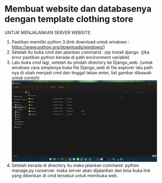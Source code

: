 Membuat website dan databasenya dengan template clothing store
===========================================================================================================================================
UNTUK MENJALANKAN SERVER WEBSITE:
1. Pastikan memiliki python 3.(link download untuk windows : https://www.python.org/downloads/windows/)
2. Setelah itu buka cmd dan jalankan command : pip install django. (jika error pastikan python berada di path environment variable)
3. Lalu buka cmd lagi, setelah itu pindah directory ke Django_web. (untuk windows cara simplenya buka file Django_web di file explorer lalu path nya di ubah menjadi cmd dan tinggal tekan enter, liat gambar dibawah untuk contoh)
![](/contoh_menjalankan_server.png)
4. Setelah berada di directory itu maka jalankan command: python manage.py runserver. maka server akan dijalankan dan bisa buka link yang diberikan di cmd tersebut untuk membuka web.